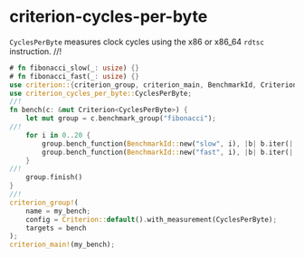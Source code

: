 # criterion-cycles-per-byte

`CyclesPerByte` measures clock cycles using the x86 or x86_64 `rdtsc` instruction.
//!
```rust
# fn fibonacci_slow(_: usize) {}
# fn fibonacci_fast(_: usize) {}
use criterion::{criterion_group, criterion_main, BenchmarkId, Criterion};
use criterion_cycles_per_byte::CyclesPerByte;
//!
fn bench(c: &mut Criterion<CyclesPerByte>) {
    let mut group = c.benchmark_group("fibonacci");
//!
    for i in 0..20 {
        group.bench_function(BenchmarkId::new("slow", i), |b| b.iter(|| fibonacci_slow(i)));
        group.bench_function(BenchmarkId::new("fast", i), |b| b.iter(|| fibonacci_fast(i)));
    }
//!
    group.finish()
}
//!
criterion_group!(
    name = my_bench;
    config = Criterion::default().with_measurement(CyclesPerByte);
    targets = bench
);
criterion_main!(my_bench);
```
